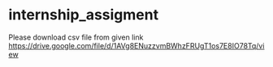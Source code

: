 # internship_assigment

Please download csv file from given link
https://drive.google.com/file/d/1AVg8ENuzzvmBWhzFRUgT1os7E8IO78Tq/view
